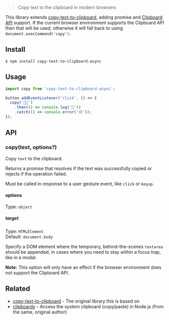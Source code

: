 > Copy text to the clipboard in modern browsers

This library extends [copy-text-to-clipboard](https://github.com/sindresorhus/copy-text-to-clipboard), adding promise and [Clipboard API](https://developer.mozilla.org/en-US/docs/Web/API/Clipboard_API) support. If the current browser environment supports the Clipboard API then that will be used, otherwise it will fall back to using `document.execCommand('copy')`.

## Install

```
$ npm install copy-text-to-clipboard-async
```

## Usage

```js
import copy from 'copy-text-to-clipboard-async';

button.addEventListener('click', () => {
  copy('🦄🌈')
    .then(() => console.log('🎉'))
    .catch(() => console.error('😢'));
});
```

## API

### copy(text, options?)

Copy `text` to the clipboard.

Returns a promise that resolves if the text was successfully copied or rejects if the operation failed.

Must be called in response to a user gesture event, like `click` or `keyup`.

#### options

Type: `object`

##### target

Type: `HTMLElement`\
Default: `document.body`

Specify a DOM element where the temporary, behind-the-scenes `textarea` should be appended, in cases where you need to stay within a focus trap, like in a modal.

**Note:** This option will only have an effect if the browser environment does not support the Clipboard API.

## Related

- [copy-text-to-clipboard](https://github.com/sindresorhus/copy-text-to-clipboard) - The original library this is based on
- [clipboardy](https://github.com/sindresorhus/clipboardy) - Access the system clipboard (copy/paste) in Node.js (from the same, original author)
